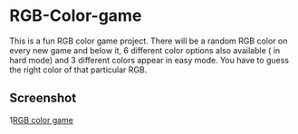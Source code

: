 # RGB-Color-game
This is a fun RGB color game project.
There will be a random RGB color on every new game and below it, 6 different color options also available ( in hard mode) and 3 different colors appear in easy mode.
You have to guess the right color of that particular RGB.

## Screenshot

1[RGB color game](./img/RGBcolorGame.png)
